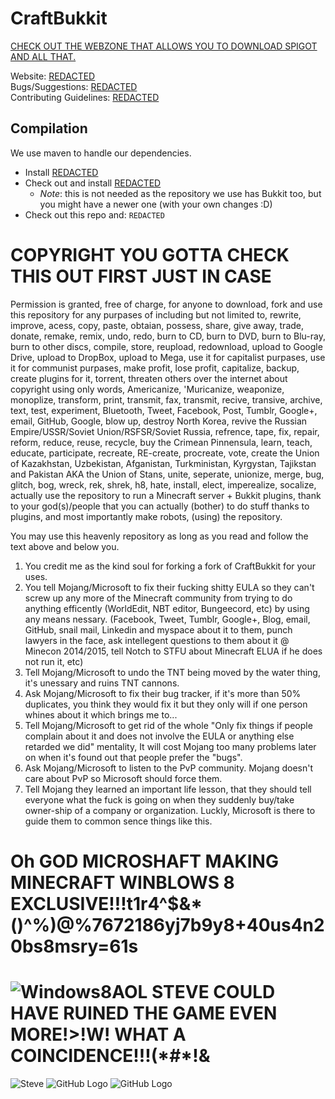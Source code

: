 CraftBukkit
===========

[CHECK OUT THE WEBZONE THAT ALLOWS YOU TO DOWNLOAD SPIGOT AND ALL THAT.](http://cowinkkeydinkinc.github.io/CraftBukkit)

Website: [REDACTED](http://bukkit.org)  
Bugs/Suggestions: [REDACTED](http://leaky.bukkit.org)  
Contributing Guidelines: [REDACTED](https://github.com/Bukkit/CraftBukkit/blob/master/CONTRIBUTING.md)

Compilation
-----------

We use maven to handle our dependencies.

* Install [REDACTED](http://maven.apache.org/download.html)
* Check out and install [REDACTED](http://github.com/Bukkit/Bukkit)
    * *Note*: this is not needed as the repository we use has Bukkit too, but you might have a newer one (with your own changes :D)
* Check out this repo and: `REDACTED`


COPYRIGHT YOU GOTTA CHECK THIS OUT FIRST JUST IN CASE
=====================================================

Permission is granted, free of charge, for anyone to download, fork and use this repository for any purpases of including but not limited to, rewrite, improve, acess, copy, paste, obtaian, possess, share, give away, trade, donate, remake, remix, undo, redo, burn to CD, burn to DVD, burn to Blu-ray, burn to other discs, compile, store, reupload, redownload, upload to Google Drive, upload to DropBox, upload to Mega, use it for capitalist purpases, use it for communist purpases, make profit, lose profit, capitalize, backup, create plugins for it, torrent, threaten others over the internet about copyright using only words, Americanize, 'Muricanize, weaponize, monoplize, transform, print, transmit, fax, transmit, recive, transive, archive, text, test, experiment, Bluetooth, Tweet, Facebook, Post, Tumblr, Google+, email, GitHub, Google, blow up, destroy North Korea, revive the Russian Empire/USSR/Soviet Union/RSFSR/Soviet Russia, refrence, tape, fix, repair, reform, reduce, reuse, recycle, buy the Crimean Pinnensula, learn, teach, educate, participate, recreate, RE-create, procreate, vote, create the Union of Kazakhstan, Uzbekistan, Afganistan, Turkministan, Kyrgystan, Tajikstan and Pakistan AKA the Union of Stans, unite, seperate, unionize, merge, bug, glitch, bog, wreck, rek, shrek, h8, hate, install, elect, imperealize, socalize, actually use the repository to run a Minecraft server + Bukkit plugins, thank to your god(s)/people that you can actually (bother) to do stuff thanks to plugins, and most importantly make robots, (using) the repository.

You may use this heavenly repository as long as you read and follow the text above and below you. 

1. You credit me as the kind soul for forking a fork of CraftBukkit for your uses.
2. You tell Mojang/Microsoft to fix their fucking shitty EULA so they can't screw up any more of the Minecraft community from trying to do anything efficently (WorldEdit, NBT editor, Bungeecord, etc) by using any means nessary. (Facebook, Tweet, Tumblr, Google+, Blog, email, GitHub, snail mail, Linkedin and myspace about it to them, punch lawyers in the face, ask intellegent questions to them about it @ Minecon 2014/2015, tell Notch to STFU about Minecraft ELUA if he does not run it, etc)
3. Tell Mojang/Microsoft to undo the TNT being moved by the water thing, it's unessary and ruins TNT cannons.
4. Ask Mojang/Microsoft to fix their bug tracker, if it's more than 50% duplicates, you think they would fix it but they only will if one person whines about it which brings me to...
5. Tell Mojang/Microsoft to get rid of the whole "Only fix things if people complain about it and does not involve the EULA or anything else retarded we did" mentality, It will cost Mojang too many problems later on when it's found out that people prefer the "bugs".
6. Ask Mojang/Microsoft to listen to the PvP community. Mojang doesn't care about PvP so Microsoft should force them.
7. Tell Mojang they learned an important life lesson, that they should tell everyone what the fuck is going on when they suddenly buy/take owner-ship of a company or organization. Luckly, Microsoft is there to guide them to common sence things like this.


Oh GOD MICROSHAFT MAKING MINECRAFT WINBLOWS 8 EXCLUSIVE!!!t1r4^$&*()^%)@%7672186yj7b9y8+40us4n20bs8msry=61s
===================================================================================================
![Windows8AOL](http://cdn.ientry.com/sites/webpronews/pictures/AolWindows8Pic5.jpg)
STEVE COULD HAVE RUINED THE GAME EVEN MORE!>!W! WHAT A COINCIDENCE!!!(\*#*!&
===============================================================
![Steve](http://www.quickmeme.com/img/d1/d1ad890f376fc14ecc27748d6bcbbb7d45c009994f861aa7aa656592d5598517.jpg)
![GitHub Logo](https://i.imgur.com/ak5loAw.png)
![GitHub Logo](http://i.imgur.com/Yhjplah.png?1)


